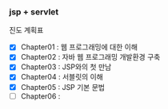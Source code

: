### jsp + servlet

진도 계획표
   
- [x] Chapter01 : 웹 프로그래밍에 대한 이해  
- [x] Chapter02 : 자바 웹 프로그래밍 개발환경 구축  
- [x] Chapter03 : JSP와의 첫 만남  
- [x] Chapter04 : 서블릿의 이해  
- [x] Chapter05 : JSP 기본 문법  
- [ ] Chapter06 : 
